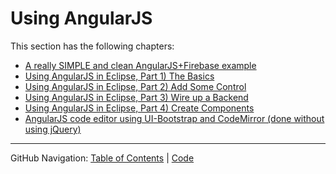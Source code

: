 # Using AngularJS

This section has the following chapters:

* [A really SIMPLE and clean AngularJS+Firebase example](/manuscript/C1_Using_AngularJS-A_Really_Simple_and_Clean_angularJS_Firebase_Example.md)
* [Using AngularJS in Eclipse, Part 1) The Basics](/manuscript/C1_Using_AngularJS-usingangularjsineclipsepart1thebasics.md)
* [Using AngularJS in Eclipse, Part 2) Add Some Control](/manuscript/C1_Using_AngularJS-usingangularjsineclipsepart2addsomecontrol.md)
* [Using AngularJS in Eclipse, Part 3) Wire up a Backend](/manuscript/C1_Using_AngularJS-usingangularjsineclipsepart3wireupabackend.md)
* [Using AngularJS in Eclipse, Part 4) Create Components](/manuscript/C1_Using_AngularJS-usingangularjsineclipsepart4createcomponents.md)
* [AngularJS code editor using UI-Bootstrap and CodeMirror (done without using jQuery)](/manuscript/C1_Using_AngularJS-angularjscodeeditorusinguibootstrapandcodemirrordonewithoutusingjquery.md)



- - - - 
GitHub Navigation: [Table of Contents](../Table_of_contents.md) | [Code](../Code)